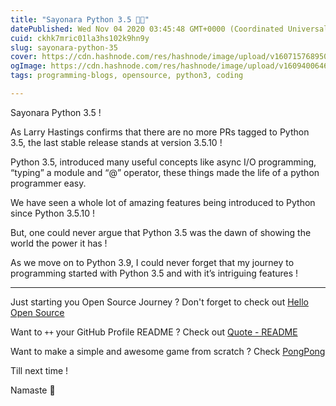 ```yaml
---
title: "Sayonara Python 3.5 🙏🏼"
datePublished: Wed Nov 04 2020 03:45:48 GMT+0000 (Coordinated Universal Time)
cuid: ckhk7mric01la3hs102k9hn9y
slug: sayonara-python-35
cover: https://cdn.hashnode.com/res/hashnode/image/upload/v1607157689504/N9SE2gaF-.png
ogImage: https://cdn.hashnode.com/res/hashnode/image/upload/v1609400646043/rUwya-FSt.png
tags: programming-blogs, opensource, python3, coding

---
```


Sayonara Python 3.5 !

As Larry Hastings confirms that there are no more PRs tagged to Python 3.5, the last stable release stands at version 3.5.10 !

Python 3.5, introduced many useful concepts like async I/O programming, “typing” a module and “@” operator, these things made the life of a python programmer easy.

We have seen a whole lot of amazing features being introduced to Python since Python 3.5.10 !

But, one could never argue that Python 3.5 was the dawn of showing the world the power it has !

As we move on to Python 3.9, I could never forget that my journey to programming started with Python 3.5 and with it’s intriguing features !

---

Just starting you Open Source Journey ? Don't forget to check out [Hello Open Source](https://github.com/siddharth2016/hello-open-source)

Want to `++` your GitHub Profile README ? Check out [Quote - README](https://github.com/marketplace/actions/quote-readme)

Want to make a simple and awesome game from scratch ? Check [PongPong](https://github.com/siddharth2016/PongPong)

Till next time !

Namaste 🙏